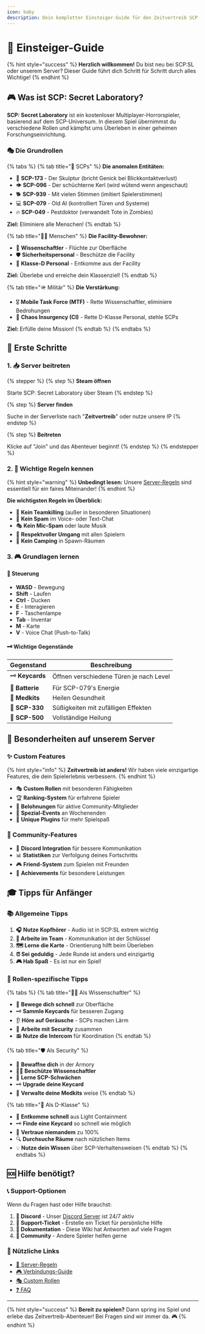 ```yaml
---
icon: baby
description: Dein kompletter Einsteiger-Guide für den Zeitvertreib SCP:SL Server
---
```


# 👶 Einsteiger-Guide

{% hint style="success" %}
**Herzlich willkommen!** Du bist neu bei SCP:SL oder unserem Server? Dieser Guide führt dich Schritt für Schritt durch alles Wichtige!
{% endhint %}

## 🎮 Was ist SCP: Secret Laboratory?

**SCP: Secret Laboratory** ist ein kostenloser Multiplayer-Horrorspieler, basierend auf dem SCP-Universum. In diesem Spiel übernimmst du verschiedene Rollen und kämpfst ums Überleben in einer geheimen Forschungseinrichtung.

### 🎭 Die Grundrollen

{% tabs %}
{% tab title="🧪 SCPs" %}
**Die anomalen Entitäten:**

* 🦴 **SCP-173** - Der Skulptur (bricht Genick bei Blickkontaktverlust)
* 👁️ **SCP-096** - Der schüchterne Kerl (wird wütend wenn angeschaut)
* 🐕 **SCP-939** - Mit vielen Stimmen (imitiert Spielerstimmen)
* 💻 **SCP-079** - Old AI (kontrolliert Türen und Systeme)
* 🔥 **SCP-049** - Pestdoktor (verwandelt Tote in Zombies)

**Ziel:** Eliminiere alle Menschen!
{% endtab %}

{% tab title="👨‍🔬 Menschen" %}
**Die Facility-Bewohner:**

* 🔬 **Wissenschaftler** - Flüchte zur Oberfläche
* 🛡️ **Sicherheitspersonal** - Beschütze die Facility
* 👔 **Klasse-D Personal** - Entkomme aus der Facility

**Ziel:** Überlebe und erreiche dein Klassenziel!
{% endtab %}

{% tab title="🪖 Militär" %}
**Die Verstärkung:**

* 🎖️ **Mobile Task Force (MTF)** - Rette Wissenschaftler, eliminiere Bedrohungen
* 🔫 **Chaos Insurgency (CI)** - Rette D-Klasse Personal, stehle SCPs

**Ziel:** Erfülle deine Mission!
{% endtab %}
{% endtabs %}

## 🚀 Erste Schritte

### 1. 📥 Server beitreten

{% stepper %}
{% step %}
**Steam öffnen**

Starte SCP: Secret Laboratory über Steam
{% endstep %}

{% step %}
**Server finden**

Suche in der Serverliste nach "**Zeitvertreib**" oder nutze unsere IP
{% endstep %}

{% step %}
**Beitreten**

Klicke auf "Join" und das Abenteuer beginnt!
{% endstep %}
{% endstepper %}

### 2. 📖 Wichtige Regeln kennen

{% hint style="warning" %}
**Unbedingt lesen:** Unsere [Server-Regeln](../server-info/rules.md) sind essentiell für ein faires Miteinander!
{% endhint %}

**Die wichtigsten Regeln im Überblick:**

* 🚫 **Kein Teamkilling** (außer in besonderen Situationen)
* 💬 **Kein Spam** im Voice- oder Text-Chat
* 🎭 **Kein Mic-Spam** oder laute Musik
* 🤝 **Respektvoller Umgang** mit allen Spielern
* 🏃 **Kein Camping** in Spawn-Räumen

### 3. 🎮 Grundlagen lernen

#### 🎯 Steuerung

* **WASD** - Bewegung
* **Shift** - Laufen
* **Ctrl** - Ducken
* **E** - Interagieren
* **F** - Taschenlampe
* **Tab** - Inventar
* **M** - Karte
* **V** - Voice Chat (Push-to-Talk)

#### 🗝️ Wichtige Gegenstände

| Gegenstand | Beschreibung |
|-----------|-------------|
| 🗝️ **Keycards** | Öffnen verschiedene Türen je nach Level |
| 🔋 **Batterie** | Für SCP-079's Energie |
| 💊 **Medkits** | Heilen Gesundheit |
| 🍪 **SCP-330** | Süßigkeiten mit zufälligen Effekten |
| 🧪 **SCP-500** | Vollständige Heilung |

## 🎊 Besonderheiten auf unserem Server

### ✨ Custom Features

{% hint style="info" %}
**Zeitvertreib ist anders!** Wir haben viele einzigartige Features, die dein Spielerlebnis verbessern.
{% endhint %}

* 🎭 **Custom Rollen** mit besonderen Fähigkeiten
* 🏆 **Ranking-System** für erfahrene Spieler
* 🎁 **Belohnungen** für aktive Community-Mitglieder
* 🎪 **Spezial-Events** an Wochenenden
* 🔌 **Unique Plugins** für mehr Spielspaß

### 🌟 Community-Features

* 💬 **Discord Integration** für bessere Kommunikation
* 📊 **Statistiken** zur Verfolgung deines Fortschritts
* 🎮 **Friend-System** zum Spielen mit Freunden
* 🏅 **Achievements** für besondere Leistungen

## 🎓 Tipps für Anfänger

### 📚 Allgemeine Tipps

1. **🎧 Nutze Kopfhörer** - Audio ist in SCP:SL extrem wichtig
2. **👥 Arbeite im Team** - Kommunikation ist der Schlüssel
3. **🗺️ Lerne die Karte** - Orientierung hilft beim Überleben
4. **⏰ Sei geduldig** - Jede Runde ist anders und einzigartig
5. **🎮 Hab Spaß** - Es ist nur ein Spiel!

### 🎯 Rollen-spezifische Tipps

{% tabs %}
{% tab title="👨‍🔬 Als Wissenschaftler" %}
* 🏃 **Bewege dich schnell** zur Oberfläche
* 🗝️ **Sammle Keycards** für besseren Zugang
* 👂 **Höre auf Geräusche** - SCPs machen Lärm
* 🤝 **Arbeite mit Security** zusammen
* 📻 **Nutze die Intercom** für Koordination
{% endtab %}

{% tab title="🛡️ Als Security" %}
* 🔫 **Bewaffne dich** in der Armory
* 👨‍🔬 **Beschütze Wissenschaftler** 
* 🎯 **Lerne SCP-Schwächen** 
* 🗝️ **Upgrade deine Keycard**
* 💊 **Verwalte deine Medkits** weise
{% endtab %}

{% tab title="👔 Als D-Klasse" %}
* 🏃 **Entkomme schnell** aus Light Containment
* 🗝️ **Finde eine Keycard** so schnell wie möglich
* 🤝 **Vertraue niemandem** zu 100%
* 🔍 **Durchsuche Räume** nach nützlichen Items
* 💡 **Nutze dein Wissen** über SCP-Verhaltensweisen
{% endtab %}
{% endtabs %}

## 🆘 Hilfe benötigt?

### 📞 Support-Optionen

Wenn du Fragen hast oder Hilfe brauchst:

1. **💬 Discord** - Unser [Discord Server](https://dsc.gg/zeit) ist 24/7 aktiv
2. **🎫 Support-Ticket** - Erstelle ein Ticket für persönliche Hilfe
3. **📖 Dokumentation** - Diese Wiki hat Antworten auf viele Fragen
4. **👥 Community** - Andere Spieler helfen gerne

### 🔗 Nützliche Links

* [📜 Server-Regeln](../server-info/rules.md)
* [🎮 Verbindungs-Guide](how-to-connect.md)
* [🎭 Custom Rollen](../custom-content/custom-roles/)
* [❓ FAQ](../resources/faq.md)

---

{% hint style="success" %}
**Bereit zu spielen?** Dann spring ins Spiel und erlebe das Zeitvertreib-Abenteuer! Bei Fragen sind wir immer da. 🎮
{% endhint %}
